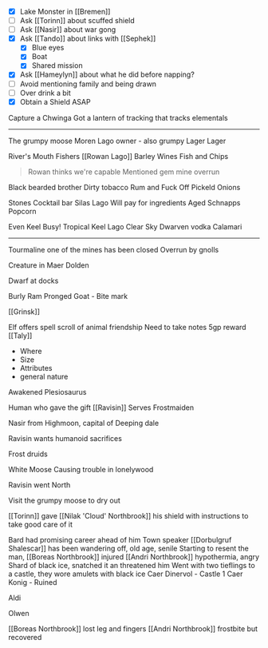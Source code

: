 - [x] Lake Monster in [[Bremen]]
- [ ] Ask [[Torinn]] about scuffed shield
- [ ] Ask [[Nasir]] about war gong
- [x] Ask [[Tando]] about links with [[Sephek]]
	- [x] Blue eyes
	- [x] Boat
	- [x] Shared mission
- [x] Ask [[Hameylyn]] about what he did before napping?
- [ ] Avoid mentioning family and being drawn
- [ ] Over drink a bit
- [x] Obtain a Shield ASAP

Capture a Chwinga
Got a lantern of tracking that tracks elementals

<hr>


The grumpy moose
	Moren Lago owner - also grumpy
	Lager
	Lager

River's Mouth
	Fishers
	[[Rowan Lago]]
	Barley Wines
	Fish and Chips
> Rowan thinks we're capable
> Mentioned gem mine overrun

Black bearded brother
	Dirty tobacco
	Rum and Fuck Off
	Pickeld Onions

Stones
	Cocktail bar
	Silas Lago
	Will pay for ingredients
	Aged Schnapps
	Popcorn

Even Keel
	Busy!
	Tropical
	Keel Lago
	Clear Sky Dwarven vodka
	Calamari

<hr>

Tourmaline one of the mines has been closed
Overrun by gnolls

Creature in Maer Dolden


Dwarf at docks

Burly Ram
Pronged Goat - Bite mark

[[Grinsk]] 

Elf offers spell scroll of animal friendship
Need to take notes
5gp reward
[[Taly]]

- Where
- Size
- Attributes
- general nature

Awakened Plesiosaurus

Human who gave the gift [[Ravisin]]
Serves Frostmaiden

Nasir from Highmoon, capital of Deeping dale

Ravisin wants humanoid sacrifices

Frost druids

White Moose Causing trouble in lonelywood

Ravisin went North


Visit the grumpy moose to dry out

[[Torinn]] gave [[Nilak 'Cloud' Northbrook]] his shield with instructions to take good care of it

Bard had promising career ahead of him
Town speaker [[Dorbulgruf Shalescar]] has been wandering off, old age, senile
Starting to resent the man, [[Boreas Northbrook]] injured
[[Andri Northbrook]] hypothermia, angry
Shard of black ice, snatched it an threatened him
Went with two tieflings to a castle, they wore amulets with black ice
Caer Dinervol - Castle 1
Caer Konig - Ruined

Aldi

Olwen

[[Boreas Northbrook]] lost leg and fingers
[[Andri Northbrook]] frostbite but recovered


